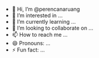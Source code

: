 - 👋 Hi, I’m @perencanaruang
- 👀 I’m interested in ...
- 🌱 I’m currently learning ...
- 💞️ I’m looking to collaborate on ...
- 📫 How to reach me ...
- 😄 Pronouns: ...
- ⚡ Fun fact: ...

<!---
perencanaruang/perencanaruang is a ✨ special ✨ repository because its `README.md` (this file) appears on your GitHub profile.
You can click the Preview link to take a look at your changes.
--->

